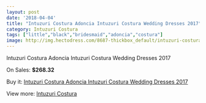 ```yaml
---
layout: post
date: '2018-04-04'
title: "Intuzuri Costura Adoncia Intuzuri Costura Wedding Dresses 2017"
category: Intuzuri Costura
tags: ["little","black","bridesmaid","adoncia","costura"]
image: http://img.hectodress.com/8687-thickbox_default/intuzuri-costura-adoncia-intuzuri-costura-wedding-dresses-2013.jpg
---
```

Intuzuri Costura Adoncia Intuzuri Costura Wedding Dresses 2017

On Sales: **$268.32**
<a href="https://www.hectodress.com/intuzuri-costura/4382-intuzuri-costura-adoncia-intuzuri-costura-wedding-dresses-2013.html"><amp-img layout="responsive" width="600" height="600" src="//img.hectodress.com/8687-thickbox_default/intuzuri-costura-adoncia-intuzuri-costura-wedding-dresses-2013.jpg" alt="Intuzuri Costura Adoncia Intuzuri Costura Wedding Dresses 2017 0" /></a>
<a href="https://www.hectodress.com/intuzuri-costura/4382-intuzuri-costura-adoncia-intuzuri-costura-wedding-dresses-2013.html"><amp-img layout="responsive" width="600" height="600" src="//img.hectodress.com/8689-thickbox_default/intuzuri-costura-adoncia-intuzuri-costura-wedding-dresses-2013.jpg" alt="Intuzuri Costura Adoncia Intuzuri Costura Wedding Dresses 2017 1" /></a>
<a href="https://www.hectodress.com/intuzuri-costura/4382-intuzuri-costura-adoncia-intuzuri-costura-wedding-dresses-2013.html"><amp-img layout="responsive" width="600" height="600" src="//img.hectodress.com/8688-thickbox_default/intuzuri-costura-adoncia-intuzuri-costura-wedding-dresses-2013.jpg" alt="Intuzuri Costura Adoncia Intuzuri Costura Wedding Dresses 2017 2" /></a>

Buy it: [Intuzuri Costura Adoncia Intuzuri Costura Wedding Dresses 2017](https://www.hectodress.com/intuzuri-costura/4382-intuzuri-costura-adoncia-intuzuri-costura-wedding-dresses-2013.html "Intuzuri Costura Adoncia Intuzuri Costura Wedding Dresses 2017")

View more: [Intuzuri Costura](https://www.hectodress.com/76-intuzuri-costura "Intuzuri Costura")